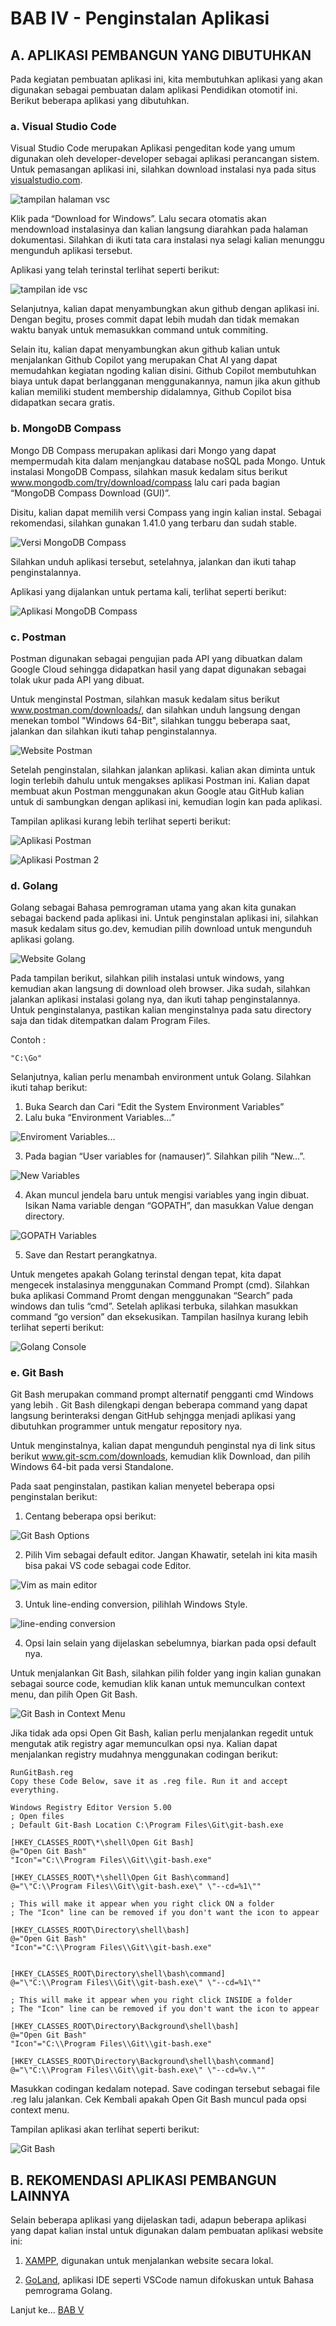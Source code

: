 # BAB IV - Penginstalan Aplikasi

## A.	APLIKASI PEMBANGUN YANG DIBUTUHKAN
Pada kegiatan pembuatan aplikasi ini, kita membutuhkan aplikasi yang akan digunakan sebagai pembuatan dalam aplikasi Pendidikan otomotif ini. Berikut beberapa aplikasi yang dibutuhkan.
### a.	Visual Studio Code
Visual Studio Code merupakan Aplikasi pengeditan kode yang umum digunakan oleh developer-developer sebagai aplikasi perancangan sistem. Untuk pemasangan aplikasi ini, silahkan download instalasi nya pada situs [visualstudio.com](code.visualstudio.com).

![tampilan halaman vsc](../img/tutorial/sub_vsc%20(2).png)

Klik pada “Download for Windows”. Lalu secara otomatis akan mendownload instalasinya dan kalian langsung diarahkan pada halaman dokumentasi. Silahkan di ikuti tata cara instalasi nya selagi kalian menunggu mengunduh aplikasi tersebut.

Aplikasi yang telah terinstal terlihat seperti berikut:

![tampilan ide vsc](../img/tutorial/sub_vsc%20(1).png)

Selanjutnya, kalian dapat menyambungkan akun github dengan aplikasi ini. Dengan begitu, proses commit dapat lebih mudah dan tidak memakan waktu banyak untuk memasukkan command untuk commiting.

Selain itu, kalian dapat menyambungkan akun github kalian untuk menjalankan Github Copilot yang merupakan Chat AI yang dapat memudahkan kegiatan ngoding kalian disini. Github Copilot membutuhkan biaya untuk dapat berlangganan menggunakannya, namun jika akun github kalian memiliki student membership didalamnya, Github Copilot bisa didapatkan secara gratis.


### b. MongoDB Compass

Mongo DB Compass merupakan aplikasi dari Mongo yang dapat mempermudah kita dalam menjangkau database noSQL pada Mongo. Untuk instalasi MongoDB Compass, silahkan masuk kedalam situs berikut www.mongodb.com/try/download/compass lalu cari pada bagian “MongoDB Compass Download (GUI)”.

Disitu, kalian dapat memilih versi Compass yang ingin kalian instal. Sebagai rekomendasi, silahkan gunakan 1.41.0 yang terbaru dan sudah stable.

![Versi MongoDB Compass](../img/tutorial/sub_mongo%20(1).png)

Silahkan unduh aplikasi tersebut, setelahnya, jalankan dan ikuti tahap penginstalannya.

Aplikasi yang dijalankan untuk pertama kali, terlihat seperti berikut:

![Aplikasi MongoDB Compass](../img/tutorial/sub_mongo%20(3).png)

### c.	Postman
Postman digunakan sebagai pengujian pada API yang dibuatkan dalam Google Cloud sehingga didapatkan hasil yang dapat digunakan sebagai tolak ukur pada API yang dibuat.

Untuk menginstal Postman, silahkan masuk kedalam situs berikut www.postman.com/downloads/, dan silahkan unduh langsung dengan menekan tombol "Windows 64-Bit", silahkan tunggu beberapa saat, jalankan dan silahkan ikuti tahap penginstalannya.

![Website Postman](../img/tutorial/sub_postman%20(1).png)

Setelah penginstalan, silahkan jalankan aplikasi. kalian akan diminta untuk login terlebih dahulu untuk mengakses aplikasi Postman ini. Kalian dapat membuat akun Postman menggunakan akun Google atau GitHub kalian untuk di sambungkan dengan aplikasi ini, kemudian login kan pada aplikasi.

Tampilan aplikasi kurang lebih terlihat seperti berikut:

![Aplikasi Postman](../img/tutorial/sub_postman%20(4).png)

![Aplikasi Postman 2](../img/tutorial/sub_postman%20(3).png)

### d.	Golang
Golang sebagai Bahasa pemrograman utama yang akan kita gunakan sebagai backend pada aplikasi ini. Untuk penginstalan aplikasi ini, silahkan masuk kedalam situs go.dev, kemudian pilih download untuk mengunduh aplikasi golang.

![Website Golang](../img/tutorial/sub_golang%20(4).png)

Pada tampilan berikut, silahkan pilih instalasi untuk windows, yang kemudian akan langsung di download oleh browser. Jika sudah, silahkan jalankan aplikasi instalasi golang nya, dan ikuti tahap penginstalannya. Untuk penginstalanya, pastikan kalian menginstalnya pada satu directory saja dan tidak ditempatkan dalam Program Files.

Contoh :
```
"C:\Go"
```
Selanjutnya, kalian perlu menambah environment untuk Golang. Silahkan ikuti tahap berikut:
1.	Buka Search dan Cari “Edit the System Environment Variables”
2.	Lalu buka “Environment Variables…”

![Enviroment Variables...](../img/tutorial/sub_golang%20(1).png)

3.	Pada bagian “User variables for (namauser)”. Silahkan pilih “New…”.

![New Variables](../img/tutorial/sub_golang%20(2).png)

4.	Akan muncul jendela baru untuk mengisi variables yang ingin dibuat. Isikan Nama variable dengan “GOPATH”, dan masukkan Value dengan directory.

![GOPATH Variables](../img/tutorial/sub_golang%20(3).png)

5. Save dan Restart perangkatnya.

Untuk mengetes apakah Golang terinstal dengan tepat, kita dapat mengecek instalasinya menggunakan Command Prompt (cmd). Silahkan buka aplikasi Command Promt dengan menggunakan “Search” pada windows dan tulis “cmd”. Setelah aplikasi terbuka, silahkan masukkan command “go version” dan eksekusikan. Tampilan hasilnya kurang lebih terlihat seperti berikut:

![Golang Console](../img/tutorial/golang_console.png)

### e. Git Bash

Git Bash merupakan command prompt alternatif pengganti cmd Windows yang lebih . Git Bash dilengkapi dengan beberapa command yang dapat langsung berinteraksi dengan GitHub sehjngga menjadi aplikasi yang dibutuhkan programmer untuk mengatur repository nya.

Untuk menginstalnya, kalian dapat mengunduh penginstal nya di link situs berikut www.git-scm.com/downloads, kemudian klik Download, dan pilih Windows 64-bit pada versi Standalone.

Pada saat penginstalan, pastikan kalian menyetel beberapa opsi penginstalan berikut: 

1. Centang beberapa opsi berikut:

![Git Bash Options](../img/tutorial/sub_gitbash%20(1).png)

2. Pilih Vim sebagai default editor. Jangan Khawatir, setelah ini kita masih bisa pakai VS code sebagai code Editor.

![Vim as main editor](../img/tutorial/sub_gitbash%20(2).png)

3.	Untuk line-ending conversion, pilihlah Windows Style.

![line-ending conversion](../img/tutorial/sub_gitbash%20(3).png)

4.	Opsi lain selain yang dijelaskan sebelumnya, biarkan pada opsi default nya.

Untuk menjalankan Git Bash, silahkan pilih folder yang ingin kalian gunakan sebagai source code, kemudian klik kanan untuk memunculkan context menu, dan pilih Open Git Bash.

![Git Bash in Context Menu](../img/tutorial/sub_gitbash%20(5).png)

Jika tidak ada opsi Open Git Bash, kalian perlu menjalankan regedit untuk mengutak atik registry agar memunculkan opsi nya. Kalian dapat menjalankan registry mudahnya menggunakan codingan berikut:

```
RunGitBash.reg
Copy these Code Below, save it as .reg file. Run it and accept everything.

Windows Registry Editor Version 5.00
; Open files
; Default Git-Bash Location C:\Program Files\Git\git-bash.exe

[HKEY_CLASSES_ROOT\*\shell\Open Git Bash]
@="Open Git Bash"
"Icon"="C:\\Program Files\\Git\\git-bash.exe"

[HKEY_CLASSES_ROOT\*\shell\Open Git Bash\command]
@="\"C:\\Program Files\\Git\\git-bash.exe\" \"--cd=%1\""

; This will make it appear when you right click ON a folder
; The "Icon" line can be removed if you don't want the icon to appear

[HKEY_CLASSES_ROOT\Directory\shell\bash]
@="Open Git Bash"
"Icon"="C:\\Program Files\\Git\\git-bash.exe"


[HKEY_CLASSES_ROOT\Directory\shell\bash\command]
@="\"C:\\Program Files\\Git\\git-bash.exe\" \"--cd=%1\""

; This will make it appear when you right click INSIDE a folder
; The "Icon" line can be removed if you don't want the icon to appear

[HKEY_CLASSES_ROOT\Directory\Background\shell\bash]
@="Open Git Bash"
"Icon"="C:\\Program Files\\Git\\git-bash.exe"

[HKEY_CLASSES_ROOT\Directory\Background\shell\bash\command]
@="\"C:\\Program Files\\Git\\git-bash.exe\" \"--cd=%v.\""
```

Masukkan codingan kedalam notepad. Save codingan tersebut sebagai file .reg lalu jalankan. Cek Kembali apakah Open Git Bash muncul pada opsi context menu.

Tampilan aplikasi akan terlihat seperti berikut:

![Git Bash](../img/tutorial/sub_gitbash%20(4).png)

## B.	REKOMENDASI APLIKASI PEMBANGUN LAINNYA
Selain beberapa aplikasi yang dijelaskan tadi, adapun beberapa aplikasi yang dapat kalian instal untuk digunakan dalam pembuatan aplikasi website ini:

1.	[XAMPP](https://www.apachefriends.org/download.html), digunakan untuk menjalankan website secara lokal.

2.	[GoLand](https://www.jetbrains.com/go/), aplikasi IDE seperti VSCode namun difokuskan untuk Bahasa pemrograma Golang.

Lanjut ke... [BAB V](babv.md)

